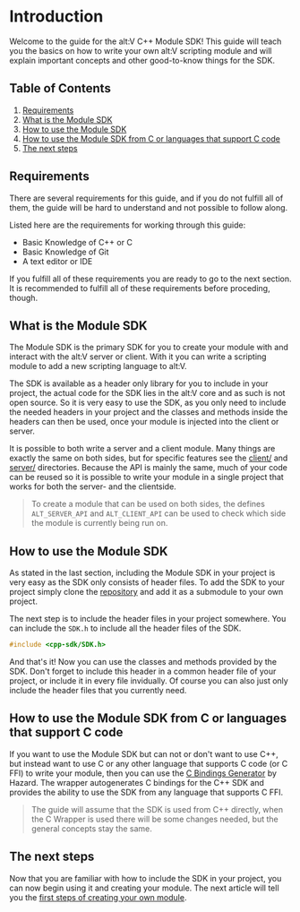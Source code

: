 # Introduction

Welcome to the guide for the alt:V C++ Module SDK! This guide will teach you the basics on how to write your own alt:V scripting module
and will explain important concepts and other good-to-know things for the SDK.

## Table of Contents

1. [Requirements](#requirements)
2. [What is the Module SDK](#what-is-the-module-sdk)
3. [How to use the Module SDK](#how-to-use-the-module-sdk)
4. [How to use the Module SDK from C or languages that support C code](#how-to-use-the-module-sdk-from-c-or-languages-that-support-c-code)
5. [The next steps](#the-next-steps)

## Requirements

There are several requirements for this guide, and if you do not fulfill all of them, the guide will be hard to understand and not possible to follow along.

Listed here are the requirements for working through this guide:

- Basic Knowledge of C++ or C
- Basic Knowledge of Git
- A text editor or IDE

If you fulfill all of these requirements you are ready to go to the next section. It is recommended to fulfill all of these requirements before proceding, though.

## What is the Module SDK

The Module SDK is the primary SDK for you to create your module with and interact with the alt:V server or client.
With it you can write a scripting module to add a new scripting language to alt:V.

The SDK is available as a header only library for you to include in your project, the actual code for the SDK lies in the alt:V core and as such is not open source.
So it is very easy to use the SDK, as you only need to include the needed headers in your project and the classes and methods inside the headers can then be used,
once your module is injected into the client or server.

It is possible to both write a server and a client module. Many things are exactly the same on both sides, but for specific features see the [client/](client/) and [server/](server/)
directories.
Because the API is mainly the same, much of your code can be reused so it is possible to write your module in a single project that works for both the server- and the clientside.

> To create a module that can be used on both sides, the defines `ALT_SERVER_API` and `ALT_CLIENT_API` can be used to check which side the module is currently being run on.

## How to use the Module SDK

As stated in the last section, including the Module SDK in your project is very easy as the SDK only consists of header files.
To add the SDK to your project simply clone the [repository](https://github.com/altmp/cpp-sdk) and add it as a submodule to your own project.

The next step is to include the header files in your project somewhere. You can include the `SDK.h` to include all the header files of the SDK.
```c++
#include <cpp-sdk/SDK.h>
```

And that's it! Now you can use the classes and methods provided by the SDK. Don't forget to include this header in a common header file of your project,
or include it in every file invidually.
Of course you can also just only include the header files that you currently need.

## How to use the Module SDK from C or languages that support C code

If you want to use the Module SDK but can not or don't want to use C++, but instead want to use C or any other language that supports C code (or C FFI) to write your module,
then you can use the [C Bindings Generator](https://github.com/7Hazard/altv-capi) by Hazard.
The wrapper autogenerates C bindings for the C++ SDK and provides the ability to use the SDK from any language that supports C FFI.

> The guide will assume that the SDK is used from C++ directly, when the C Wrapper is used there will be some changes needed, but the general concepts stay the same.

## The next steps

Now that you are familiar with how to include the SDK in your project, you can now begin using it and creating your module.
The next article will tell you the [first steps of creating your own module](first-steps.md).
